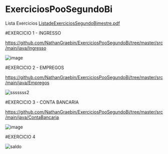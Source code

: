 # ExerciciosPooSegundoBi

Lista Exercicios
[ListadeExerciciosSegundoBimestre.pdf](https://github.com/NathanGraebin/ExerciciosPooSegundoBi/files/11338678/ListadeExerciciosSegundoBimestre.pdf)


#EXERCICIO 1 - INGRESSO

https://github.com/NathanGraebin/ExerciciosPooSegundoBi/tree/master/src/main/java/Ingresso

![image](https://user-images.githubusercontent.com/119326011/234736920-8effb6f8-e27d-479a-87d3-f97a14230e33.png)



#EXERCICIO 2 - EMPREGOS

https://github.com/NathanGraebin/ExerciciosPooSegundoBi/tree/master/src/main/java/Empregos

![sssssss2](https://user-images.githubusercontent.com/119326011/234737113-7b80461b-d909-414d-8f2c-b8c1c77c9f0c.png)


#EXERCICIO 3 - CONTA BANCARIA

https://github.com/NathanGraebin/ExerciciosPooSegundoBi/tree/master/src/main/java/ContaBancaria

![image](https://user-images.githubusercontent.com/119326011/234737169-5a33920a-15da-4ba7-a628-095a73cea991.png)


#EXERCICIO 4

![saldo](https://user-images.githubusercontent.com/119326011/234737793-bacf8f9d-ef4f-481b-9366-72d45e37bca0.png)

